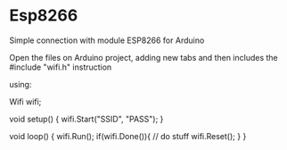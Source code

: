 # Esp8266
Simple connection with module ESP8266 for Arduino

Open the files on Arduino project, adding new tabs
and then includes the #include "wifi.h" instruction


using:

Wifi wifi;

void setup()
{
  wifi.Start("SSID", "PASS");
}

void loop()
{
  wifi.Run();
  if(wifi.Done()){
    // do stuff
    wifi.Reset();
  }
}

